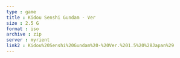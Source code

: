 ```yaml
---
type : game
title : Kidou Senshi Gundam - Ver
size : 2.5 G
format : iso
archive : zip
server : myrient
link2 : Kidou%20Senshi%20Gundam%20-%20Ver.%201.5%20%28Japan%29
---
```


